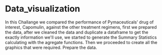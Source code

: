 # Data_visualization
In this Challange we compared the performance of Pymaceuticals’ drug of interest, Capomulin, against the other treatment regimens, first we prepared the data, after we cleaned the data and duplicate a dataframe to get the exactly information we'll use, we started to generate the Summary Statistics calculating with the agregate functions. Then we proceeded to create all the graphics that were required.
Prepare the data.



